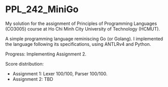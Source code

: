 # PPL_242_MiniGo

My solution for the assignment of Principles of Programming Languages (CO3005) course at Ho Chi Minh City University of Technology (HCMUT).

A simple programming language reminiscing Go (or Golang). I implemented the language following its specifications, using ANTLRv4 and Python.

Progress: Implementing Assignment 2.

Score distribution:
- Assignment 1: Lexer 100/100, Parser 100/100.
- Assignment 2: TBD
